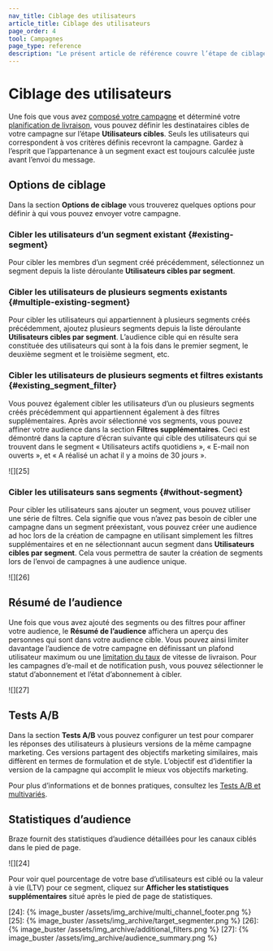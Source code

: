 ```yaml
---
nav_title: Ciblage des utilisateurs
article_title: Ciblage des utilisateurs
page_order: 4
tool: Campagnes
page_type: reference
description: "Le présent article de référence couvre l’étape de ciblage des utilisateurs de la création de campagne."
---
```


# Ciblage des utilisateurs

Une fois que vous avez [composé votre campagne][1] et déterminé votre [planification de livraison][2], vous pouvez définir les destinataires cibles de votre campagne sur l’étape **Utilisateurs cibles**. Seuls les utilisateurs qui correspondent à vos critères définis recevront la campagne. Gardez à l’esprit que l’appartenance à un segment exact est toujours calculée juste avant l’envoi du message.

## Options de ciblage

Dans la section **Options de ciblage** vous trouverez quelques options pour définir à qui vous pouvez envoyer votre campagne.

### Cibler les utilisateurs d’un segment existant {#existing-segment}

Pour cibler les membres d’un segment créé précédemment, sélectionnez un segment depuis la liste déroulante **Utilisateurs cibles par segment**.

### Cibler les utilisateurs de plusieurs segments existants {#multiple-existing-segment}

Pour cibler les utilisateurs qui appartiennent à plusieurs segments créés précédemment, ajoutez plusieurs segments depuis la liste déroulante **Utilisateurs cibles par segment**. L’audience cible qui en résulte sera constituée des utilisateurs qui sont à la fois dans le premier segment, le deuxième segment et le troisième segment, etc.

### Cibler les utilisateurs de plusieurs segments et filtres existants {#existing_segment_filter}

Vous pouvez également cibler les utilisateurs d’un ou plusieurs segments créés précédemment qui appartiennent également à des filtres supplémentaires. Après avoir sélectionné vos segments, vous pouvez affiner votre audience dans la section **Filtres supplémentaires**. Ceci est démontré dans la capture d’écran suivante qui cible des utilisateurs qui se trouvent dans le segment « Utilisateurs actifs quotidiens », « E-mail non ouverts », et « A réalisé un achat il y a moins de 30 jours ».

![][25]

### Cibler les utilisateurs sans segments {#without-segment}

Pour cibler les utilisateurs sans ajouter un segment, vous pouvez utiliser une série de filtres. Cela signifie que vous n’avez pas besoin de cibler une campagne dans un segment préexistant, vous pouvez créer une audience ad hoc lors de la création de campagne en utilisant simplement les filtres supplémentaires et en ne sélectionnant aucun segment dans **Utilisateurs cibles par segment**. Cela vous permettra de sauter la création de segments lors de l’envoi de campagnes à une audience unique.

![][26]

## Résumé de l’audience

Une fois que vous avez ajouté des segments ou des filtres pour affiner votre audience, le **Résumé de l’audience** affichera un aperçu des personnes qui sont dans votre audience cible. Vous pouvez ainsi limiter davantage l’audience de votre campagne en définissant un plafond utilisateur maximum ou une [limitation du taux][3] de vitesse de livraison. Pour les campagnes d’e-mail et de notification push, vous pouvez sélectionner le statut d’abonnement et l’état d’abonnement à cibler.

![][27]

## Tests A/B

Dans la section **Tests A/B** vous pouvez configurer un test pour comparer les réponses des utilisateurs à plusieurs versions de la même campagne marketing. Ces versions partagent des objectifs marketing similaires, mais diffèrent en termes de formulation et de style. L’objectif est d’identifier la version de la campagne qui accomplit le mieux vos objectifs marketing. 

Pour plus d’informations et de bonnes pratiques, consultez les [Tests A/B et multivariés][4].

## Statistiques d’audience

Braze fournit des statistiques d’audience détaillées pour les canaux ciblés dans le pied de page.

![][24]

Pour voir quel pourcentage de votre base d’utilisateurs est ciblé ou la valeur à vie (LTV) pour ce segment, cliquez sur **Afficher les statistiques supplémentaires** situé après le pied de page de statistiques.

[1]: {{site.baseurl}}/user_guide/engagement_tools/campaigns/building_campaigns/creating_campaign/
[2]: {{site.baseurl}}/user_guide/engagement_tools/campaigns/building_campaigns/delivery_types/
[3]: {{site.baseurl}}/user_guide/engagement_tools/campaigns/testing_and_more/rate-limiting/
[4]: {{site.baseurl}}/user_guide/engagement_tools/testing/multivariant_testing/
[24]: {% image_buster /assets/img_archive/multi_channel_footer.png %}
[25]: {% image_buster /assets/img_archive/target_segmenter.png %}
[26]: {% image_buster /assets/img_archive/additional_filters.png %}
[27]: {% image_buster /assets/img_archive/audience_summary.png %}
